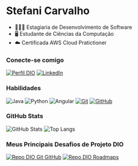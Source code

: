 # Stefani Carvalho
- 👩🏻‍💻 Estagiaria de Desenvolvimento de Software
- 🖥️ Estudante de Ciências da Computação
- ☁️ Certificada AWS Cloud Pratictioner


### Conecte-se comigo
[![Perfil DIO](https://img.shields.io/badge/-Meu%20Perfil%20na%20DIO-6e5494?style=for-the-badge)](https://web.dio.me/users/stefanibia2212)
[![LinkedIn](https://img.shields.io/badge/-LinkedIn-000?style=for-the-badge&logo=linkedin&logoColor=6e5494)](https://www.linkedin.com/in/stefani-beatriz-carvalho-vasconcellos/)


### Habilidades
![Java](https://img.shields.io/badge/Java-000?style=for-the-badge&logo=java&logoColor=6e5494)
![Python](https://img.shields.io/badge/python-000?style=for-the-badge&logo=python&logoColor=6e5494)
![Angular](https://img.shields.io/badge/Angular-000?style=for-the-badge&logo=angular&logoColor=6e5494)
[![Git](https://img.shields.io/badge/Git-000?style=for-the-badge&logo=git&logoColor=6e5494)](https://git-scm.com/doc) 
[![GitHub](https://img.shields.io/badge/GitHub-000?style=for-the-badge&logo=github&logoColor=6e5494)](https://docs.github.com/)

### GitHub Stats
![GitHub Stats](https://github-readme-stats.vercel.app/api?username=print-stefani&theme=midnight-purple&show_icons=true)
![Top Langs](https://github-readme-stats-git-masterrstaa-rickstaa.vercel.app/api/top-langs/?username=print-stefani&layout=compact&theme=midnight-purple&show_icons=true)

### Meus Principais Desafios de Projeto DIO
[![Repo DIO Git GitHub](https://github-readme-stats.vercel.app/api/pin/?username=elidianaandrade&repo=dio-lab-open-source&theme=midnight-purple&show_icons=true)](https://github.com/elidianaandrade/dio-lab-open-source)
[![Repo DIO Roadmaps](https://github-readme-stats.vercel.app/api/pin/?username=digitalinnovationone&repo=roadmaps&theme=midnight-purple&show_icons=true)](https://github.com/digitalinnovationone/roadmaps)
